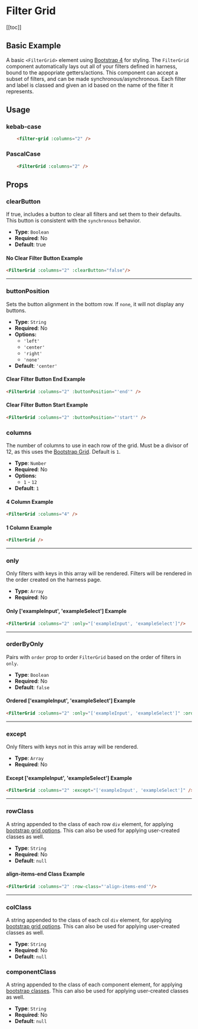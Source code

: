 # Filter Grid
[[toc]]
## Basic Example
A basic `<FilterGrid>` element using [Bootstrap 4](https://getbootstrap.com/docs/4.0/components/forms/) for styling. The `FilterGrid` component automatically lays out all of your filters defined in harness, bound to the appopriate getters/actions. This component can accept a subset of filters, and can be made synchronous/asynchronous. Each filter and label is classed and given an id based on the name of the filter it represents.

<FilterGrid :only="['exampleCheckboxGroup0', 'exampleInput0', 'exampleInput1', 'exampleSelect0']" :columns="2"/>

## Usage
### kebab-case
``` html
    <filter-grid :columns="2" />
```
### PascalCase
```html
    <FilterGrid :columns="2" />
```

## Props

### clearButton
If true, includes a button to clear all filters and set them to their defaults. This button is consistent with the `synchronous` behavior.
* **Type**: `Boolean`
* **Required**: No
* **Default**: true

#### No Clear Filter Button Example
<FilterGrid :only="['exampleCheckboxGroup1', 'exampleInput1', 'exampleInput4', 'exampleSelect1']" :columns="2" :clearButton="false" />

```html
<FilterGrid :columns="2" :clearButton="false"/>
```

***

### buttonPosition
Sets the button alignment in the bottom row. If `none`, it will not display any buttons.
* **Type**: `String`
* **Required**: No
* **Options:**
    * `'left'`
    * `'center'`
    * `'right'`
    * `'none'`
* **Default**: `'center'`

#### Clear Filter Button End Example
<FilterGrid :only="['exampleCheckboxGroup2', 'exampleInput2', 'exampleRadioGroup2', 'exampleSelect2']" :columns="2" :buttonPosition="'end'" />

```html
<FilterGrid :columns="2" :buttonPosition="'end'" />
```

#### Clear Filter Button Start Example
<FilterGrid :only="['exampleCheckboxGroup3', 'exampleInput3', 'exampleRadioGroup3', 'exampleSelect3']" :columns="2" :buttonPosition="'start'" />

```html
<FilterGrid :columns="2" :buttonPosition="'start'" />
```

### columns
The number of columns to use in each row of the grid. Must be a divisor of 12, as this uses the [Bootstrap Grid](https://getbootstrap.com/docs/5.2/forms/layout/). Default is `1`.
* **Type**: `Number`
* **Required**: No
* **Options:**
    * `1` - `12`
* **Default**: `1`

#### 4 Column Example
<FilterGrid :only="['exampleCheckboxGroup4', 'exampleInput4', 'exampleRadioGroup4', 'exampleSelect4']" :columns="4" />

```html
<FilterGrid :columns="4" />
```

#### 1 Column Example
<FilterGrid :only="['exampleCheckboxGroup5', 'exampleInput5', 'exampleRadioGroup5', 'exampleSelect5']" />

```html
<FilterGrid />
```

***

### only
Only filters with keys in this array will be rendered. Filters will be rendered in the order created on the harness page.
* **Type**: `Array`
* **Required**: No

#### Only ['exampleInput', 'exampleSelect'] Example
<FilterGrid :columns="2" :only="['exampleInput10', 'exampleSelect10']"/>

```html
<FilterGrid :columns="2" :only="['exampleInput', 'exampleSelect']"/>
```
***
### orderByOnly
Pairs with `order` prop to order `FilterGrid` based on the order of filters in `only`.
* **Type**: `Boolean`
* **Required**: No
* **Default**: `false`

#### Ordered ['exampleInput', 'exampleSelect'] Example
<FilterGrid :columns="2" :only="['exampleInput11', 'exampleSelect11']" :order-by-only="true"/>

```html
<FilterGrid :columns="2" :only="['exampleInput', 'exampleSelect']" :order-by-only="true" />
```
***
### except
Only filters with keys not in this array will be rendered.
* **Type**: `Array`
* **Required**: No

#### Except ['exampleInput', 'exampleSelect'] Example
<FilterGrid :columns="2" :only="['exampleCheckboxGroup10', 'exampleRadioGroup10']"/>

```html
<FilterGrid :columns="2" :except="['exampleInput', 'exampleSelect']" />
```
***
### rowClass
A string appended to the class of each row `div` element, for applying [bootstrap grid options](https://getbootstrap.com/docs/4.0/layout/grid/). This can also be used for applying user-created classes as well.
* **Type**: `String`
* **Required**: No
* **Default**: `null`

#### align-items-end Class Example
<FilterGrid :only="['exampleCheckboxGroup11', 'exampleInput12', 'exampleRadioGroup11', 'exampleSelect12']" :columns="2" :row-class="'align-items-end'"/>

```html
<FilterGrid :columns="2" :row-class="'align-items-end'"/>
```
***
### colClass
A string appended to the class of each col `div` element, for applying [bootstrap grid options](https://getbootstrap.com/docs/4.0/layout/grid/). This can also be used for applying user-created classes as well.
* **Type**: `String`
* **Required**: No
* **Default**: `null`


### componentClass
A string appended to the class of each component element, for applying [bootstrap classes](https://getbootstrap.com/docs/4.0/). This can also be used for applying user-created classes as well.
* **Type**: `String`
* **Required**: No
* **Default**: `null`